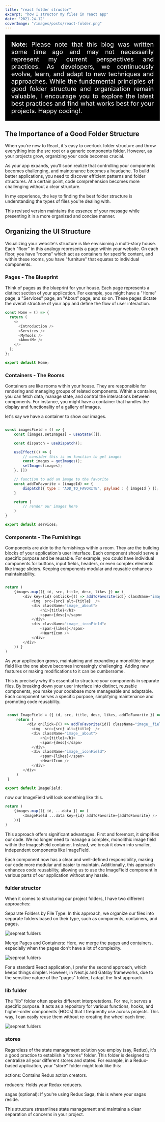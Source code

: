 ```yaml
---
title: "react folder structor"
excerpt: "how I structor my files in react app"
date: "2021-24-12"
coverImage: "/images/posts/react-folder.png"
---
```


<div style="background-color: black; font-size: 20px; color: white; padding: 1em; text-align: justify;"> 
<span style="font-weight: bold">Note: </span>Please note that this blog was written some time ago and may not necessarily represent my current perspectives and practices. As developers, we continuously evolve, learn, and adapt to new techniques and approaches. While the fundamental principles of good folder structure and organization remain valuable, I encourage you to explore the latest best practices and find what works best for your projects. Happy coding!. </div>

## The Importance of a Good Folder Structure

When you're new to React, it's easy to overlook folder structure and throw everything into the src root or a generic components folder. However, as your projects grow, organizing your code becomes crucial.

As your app expands, you'll soon realize that controlling your components becomes challenging, and maintenance becomes a headache. To build better applications, you need to discover efficient patterns and folder structures. At a certain point, code comprehension becomes more challenging without a clear structure.

In my experience, the key to finding the best folder structure is understanding the types of files you're dealing with.

This revised version maintains the essence of your message while presenting it in a more organized and concise manner.

## Organizing the UI Structure

Visualizing your website's structure is like envisioning a multi-story house. Each "floor" in this analogy represents a page within your website. On each floor, you have "rooms" which act as containers for specific content, and within these rooms, you have "furniture" that equates to individual components.

### Pages - The Blueprint

Think of pages as the blueprint for your house. Each page represents a distinct section of your application. For example, you might have a "Home" page, a "Services" page, an "About" page, and so on. These pages dictate the overall structure of your app and define the flow of user interaction.

```js
const Home = () => {
  return (
    <>
      <Introduction />
      <Services />
      <MyTools />
      <AboutMe />
    </>
  );
};

export default Home;
```

### Containers - The Rooms

Containers are like rooms within your house. They are responsible for rendering and managing groups of related components. Within a container, you can fetch data, manage state, and control the interactions between components. For instance, you might have a container that handles the display and functionality of a gallery of images.

let's say we have a container to show our images.

```js

const imagesField = () => {
    const [images,setImages] = useState([]);

    const dispatch = useDispatch();

    useEffect(() => {
        // consider this is an function to get images
        const images = getImages();
        setImages(images);
    }, [])

    // function to add an image to the favorite
    const addToFavorite = (imageId) => {
        dispatch({ type : "ADD_TO_FAVORITE", payload : { imageId } });
    }

    return (
        // render our images here
    )
}

export default services;
```

### Components - The Furnishings

Components are akin to the furnishings within a room. They are the building blocks of your application's user interface. Each component should serve a specific purpose and be reusable. For example, you could have individual components for buttons, input fields, headers, or even complex elements like image sliders. Keeping components modular and reusable enhances maintainability.

```js

return (
    {images.map(({ id, src, title, desc, likes }) => (
        <div key={id} onClick={() => addToFavorite(id)} className="image__field" >
            <img  src={src} alt={title}  />
            <div className="image__about">
                <h1>{title}</h1>
                <span>{desc}</sapn>
            </div>
            <div className="image__iconField">
                <span>{likes}</span>
                <HeartIcon />
            </div>
        </div>
    )) }
)

```

As your application grows, maintaining and expanding a monolithic image field like the one above becomes increasingly challenging. Adding new features or making modifications to it can be cumbersome.

This is precisely why it's essential to structure your components in separate files. By breaking down your user interface into distinct, reusable components, you make your codebase more manageable and adaptable. Each component serves a specific purpose, simplifying maintenance and promoting code reusability.

```js

 const ImageField = ({ id, src, title, desc, likes, addToFavorite }) => {
     return (
          <div onClick={() => addToFavorite(id)} className="image__field" >
            <img  src={src} alt={title}  />
            <div className="image__about">
                <h1>{title}</h1>
                <span>{desc}</sapn>
            </div>
            <div className="image__iconField">
                <span>{likes}</span>
                <HeartIcon />
            </div>
        </div>
     )
 }

export default ImageField;

```

now our ImageField will look something like this.

```js
return (
    {images.map(({ id, ...data }) => (
        <ImageField ...data key={id} addToFavorite={addToFavorite} />
    ))}
)
```

This approach offers significant advantages. First and foremost, it simplifies our code. We no longer need to manage a complex, monolithic image field within the ImagesField container. Instead, we break it down into smaller, independent components like ImageField.

Each component now has a clear and well-defined responsibility, making our code more modular and easier to maintain. Additionally, this approach enhances code reusability, allowing us to use the ImageField component in various parts of our application without any hassle.

### fulder structor

When it comes to structuring our project folders, I have two different approaches:

Separate Folders by File Type: In this approach, we organize our files into separate folders based on their type, such as components, containers, and pages.

![sepreat fulders](/images/posts/separateFulders.PNG)

Merge Pages and Containers: Here, we merge the pages and containers, especially when the pages don't have a lot of complexity.

![sepreat fulders](/images/posts/fulders.PNG)

For a standard React application, I prefer the second approach, which keeps things simpler. However, in Next.js and Gatsby frameworks, due to the sensitive nature of the "pages" folder, I adapt the first approach.

### lib fulder

The "lib" folder often sparks different interpretations. For me, it serves a specific purpose. It acts as a repository for various functions, hooks, and higher-order components (HOCs) that I frequently use across projects. This way, I can easily reuse them without re-creating the wheel each time.

![sepreat fulders](/images/posts/lib.PNG)

### stores

Regardless of the state management solution you employ (say, Redux), it's a good practice to establish a "stores" folder. This folder is designed to centralize all your different stores and states.
For example, in a Redux-based application, your "store" folder might look like this:

actions: Contains Redux action creators.

reducers: Holds your Redux reducers.

sagas (optional): If you're using Redux Saga, this is where your sagas reside.

This structure streamlines state management and maintains a clear separation of concerns in your project.
